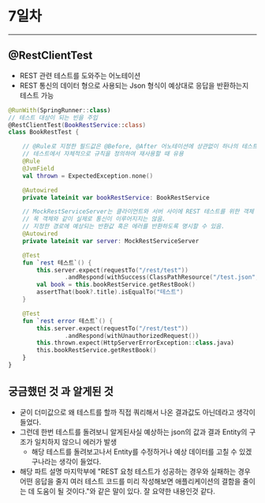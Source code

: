 # 7일차
----

## @RestClientTest
- REST 관련 테스트를 도와주는 어노테이션
- REST 통신의 데이터 형으로 사용되는 Json 형식이 예상대로 응답을 반환하는지 테스트 가능

```kotlin
@RunWith(SpringRunner::class)
// 테스트 대상이 되는 빈을 주입
@RestClientTest(BookRestService::class)
class BookRestTest {

	// @Rule로 지정한 필드값은 @Before, @After 어노테이션에 상관없이 하나의 테스트 메서드가 끝날 때마다 정의한 값으로 초기화
	// 테스트에서 자체적으로 규칙을 정의하여 재사용할 때 유용
	@Rule
	@JvmField
	val thrown = ExpectedException.none()

	@Autowired
	private lateinit var bookRestService: BookRestService

	// MockRestServiceServer는 클라이언트와 서버 사이에 REST 테스트를 위한 객체
	// 목 객체와 같이 실제로 통신이 이루어지지는 않음.
	// 지정한 경로에 예상되는 반환값 혹은 에러를 반환하도록 명시할 수 있음.
	@Autowired
	private lateinit var server: MockRestServiceServer

	@Test
	fun `rest 테스트`() {
		this.server.expect(requestTo("/rest/test"))
				.andRespond(withSuccess(ClassPathResource("/test.json", javaClass), MediaType.APPLICATION_JSON))
		val book = this.bookRestService.getRestBook()
		assertThat(book?.title).isEqualTo("테스트")
	}

	@Test
	fun `rest error 테스트`() {
		this.server.expect(requestTo("/rest/test"))
				.andRespond(withUnauthorizedRequest())
		this.thrown.expect(HttpServerErrorException::class.java)
		this.bookRestService.getRestBook()
	}
}

```

## 궁금했던 것 과 알게된 것
- 굳이 더미값으로 왜 테스트를 할까 직접 쿼리해서 나온 결과값도 아닌데라고 생각이 들었다.
- 그런데 한번 테스트를 돌려보니 알게된사실 예상하는 json의 값과 결과 Entity의 구조가 일치하지 않으니 에러가 발생
    - 해당 테스트를 돌려보고나서 Entity를 수정하거나 예상 데이터를 고칠 수 있겠구나라는 생각이 들었다.
- 해당 파트 설명 마지막부에 "REST 요청 테스트가 성공하는 경우와 실패하는 경우 어떤 응답을 줄지 여러 테스트 코드를 미리 작성해보면 애플리케이션의 결함을 줄이는 데 도움이 될 것이다."와 같은 말이 있다. 잘 요약한 내용인것 같다.
